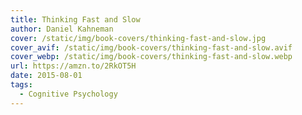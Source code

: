 ```yaml
---
title: Thinking Fast and Slow
author: Daniel Kahneman
cover: /static/img/book-covers/thinking-fast-and-slow.jpg
cover_avif: /static/img/book-covers/thinking-fast-and-slow.avif
cover_webp: /static/img/book-covers/thinking-fast-and-slow.webp
url: https://amzn.to/2RkOT5H
date: 2015-08-01
tags:
  - Cognitive Psychology
---
```

